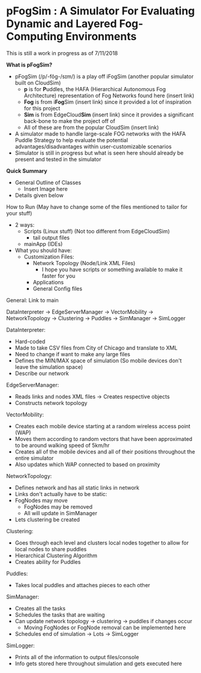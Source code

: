 # pFogSim : A Simulator For Evaluating Dynamic and Layered Fog-Computing Environments
This is still a work in progress as of 7/11/2018

**What is pFogSim?**

 - pFogSim (/p/-fôg-/sɪm/) is a play off iFogSim (another popular simulator built on CloudSim)
	- **p** is for **P**uddles, the HAFA (Hierarchical Autonomous Fog Architecture) representation of Fog Networks found here (insert link)
	- **Fog** is from i**Fog**Sim (insert link) since it provided a lot of inspiration for this project
	- **Sim** is from EdgeCloud**Sim** (insert link) since it provides a significant back-bone to make the project off of
	- All of these are from the popular CloudSim (insert link)
 - A simulator made to handle large-scale FOG networks with the HAFA Puddle Strategy to help evaluate the potential advantages/disadvantages within user-customizable scenarios
 - Simulator is still in progress but what is seen here should already be present and tested in the simulator

**Quick Summary**
 - General Outline of Classes
 	- Insert Image here
 - Details given below

How to Run (May have to change some of the files mentioned to tailor for your stuff)
 - 2 ways: 
	- Scripts (Linux stuff) (Not too different from EdgeCloudSim)
		- tail output files
	- mainApp (IDEs)
 - What you should have:
	- Customization Files:
		- Network Topology (Node/Link XML Files)
			- I hope you have scripts or something available to make it faster for you
		- Applications
		- General Config files

General: 
Link to main

DataInterpreter -> EdgeServerManager -> VectorMobility -> NetworkTopology -> Clustering -> Puddles -> SimManager -> SimLogger

DataInterpreter:
 - Hard-coded
 - Made to take CSV files from City of Chicago and translate to XML 
 - Need to change if want to make any large files
 - Defines the MIN/MAX space of simulation (So mobile devices don't leave the simulation space)
 - Describe our network
  
EdgeServerManager:
 - Reads links and nodes XML files -> Creates respective objects
 - Constructs network topology 
 
VectorMobility:
 - Creates each mobile device starting at a random wireless access point (WAP)
 - Moves them according to random vectors that have been approximated to be around walking speed of 5km/hr
 - Creates all of the mobile devices and all of their positions throughout the entire simulator
 - Also updates which WAP connected to based on proximity

NetworkTopology:
 - Defines network and has all static links in network
 - Links don't actually have to be static:
 - FogNodes may move
 	- FogNodes may be removed
	- All will update in SimManager
 - Lets clustering be created
 
Clustering:
 - Goes through each level and clusters local nodes together to allow for local nodes to share puddles
 - Hierarchical Clustering Algorithm
 - Creates ability for Puddles
 
Puddles:
 - Takes local puddles and attaches pieces to each other
 
SimManager: 
 - Creates all the tasks
 - Schedules the tasks that are waiting
 - Can update network topology -> clustering -> puddles if changes occur
	- Moving FogNodes or FogNode removal can be implemented here
 - Schedules end of simulation -> Lots -> SimLogger
 
SimLogger: 
 - Prints all of the information to output files/console
 - Info gets stored here throughout simulation and gets executed here
